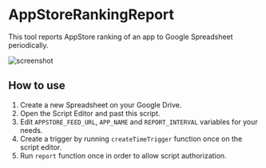 AppStoreRankingReport
======================
This tool reports AppStore ranking of an app to Google Spreadsheet periodically.

![screenshot](https://raw.github.com/addsict/AppStoreRankingReport/master/img/appstorerank.png)

How to use
----------
1. Create a new Spreadsheet on your Google Drive.
1. Open the Script Editor and past this script.
1. Edit `APPSTORE_FEED_URL`, `APP_NAME` and `REPORT_INTERVAL` variables for your needs.
1. Create a trigger by running `createTimeTrigger` function once on the script editor.
1. Run `report` function once in order to allow script authorization.

